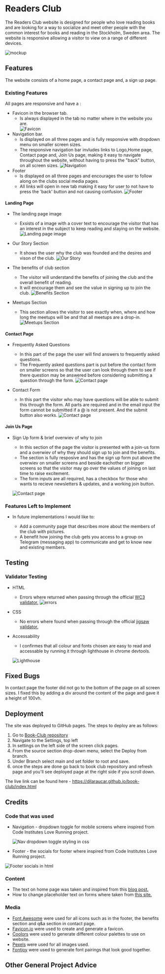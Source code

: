 # Readers Club

The Readers Club website is designed for people who love reading books and are looking for a way to socialize and meet other people with the common interest for books and reading in the Stockholm, Sweden area. The website is responsive allowing a visitor to view on a range of different devices.

![mockup](documentation/mock-up.jpeg)

## Features

The website consists of a home page, a contact page and, a sign up page.

### Existing Features

All pages are responsive and have a :

- Favicon in the browser tab.
  - Is always displayed in the tab no matter where in the website you are.  
    ![Favicon](documentation/favicon.jpeg)
- Navigation bar.
  - Is displayed on all three pages and is fully responsive with dropdown menu on smaller screen sizes.
  - The responsive navigation bar invludes links to Logo,Home page, Contact page and, Join Us page, making it easy to navigate throughout the website, without having to press the "back" button, on all screen sizes.
    ![Navigation](documentation/nav.jpeg)
- Footer
  - Is displayed on all three pages and encourages the user to follow along on the clubs social media pages.
  - All links will open in new tab making it easy for user to not have to press the 'back' button and not causing confusion.
    ![Footer](documentation/footer.jpeg)

#### Landing Page

- The landing page image

  - Exsists of a image with a cover text to encourage the visitor that has an interest in the subject to keep reading and staying on the website.
    ![Landing page image](documentation/home.jpeg)

- Our Story Section

  - It shows the user why the club was founded and the desires and vison of the club.
    ![Our Story](documentation/story.jpeg)

- The benefits of club section

  - The visitor will understand the benefits of joining the club and the overall benefit of reading.
  - It will encourage them and see the value in signing up to join the club.
    ![Benefits Section](documentation/benefit.jpeg)

- Meetups Section
  - This section allows the visitor to see exactly when, where and how long the meetups will be and that all meetups are a drop-in.
    ![Meetups Section](documentation/meetup.jpeg)

#### Contact Page

- Frequently Asked Questions

  - In this part of the page the user will find answers to frequently asked questions.
  - The Frequently asked questions part is put before the contact form on smaller screens so that the user can look through them to see if there question may be answered before considering submitting a question through the form.
    ![Contact page](documentation/faq.jpeg)

- Contact Form
  - In this part the visitor who may have questions will be able to submit this through the form. All parts are required and in the email input the form cannot be submitted if a @ is not present. And the submit button also works.
    ![Contact page](documentation/c-form.jpeg)

#### Join Us Page

- Sign Up form & brief overwiev of why to join

  - In this section of the page the visitor is presented with a join-us form and a overwiev of why they should sign up to join and the benefits.
  - The section is fully resposive and has the sign up form put above the overwiev on smaller screens and beside eachother on bigger screens so that the visitor may go over the values of joining on last time to raise excitement.
  - The form inputs are all required, has a checkbox for those who wants to recieve newsletters & updates, and a working join button.

  ![Contact page](documentation/join.jpeg)

### Features Left to Implement

- In future implementations I would like to:

  - Add a community page that describes more about the members of the club with pictures.
  - A benefit how joining the club gets you access to a group on Telegram (messaging app) to communicate and get to know new and existing members.

## Testing

### Validator Testing

- HTML
  - Errors where returned when passing through the official [WC3 validator.](https://validator.w3.org/nu/?doc=https%3A%2F%2Fdilaraucar.github.io%2Fbook-club%2F)
    ![errors](documentation/html-errors.jpeg)
- CSS
  - No errors where found when passing through the official [jigsaw validator.](https://jigsaw.w3.org/css-validator/validator?uri=https%3A%2F%2Fdilaraucar.github.io%2Fbook-club%2F&profile=css3svg&usermedium=all&warning=1&vextwarning=&lang=sv)
- Accessability

  - I confirmes that all colour and fonts chosen are easy to read and accessable by running it through lighthouse in chrome devtools.

  ![Lighthouse](documentation/lighthouse.jpeg)

## Fixed Bugs

In contact page the footer did not go to the bottom of the page on all screen sizes. I fixed this by adding a div around the content of the page and gave it a height of 100vh.

## Deployment

The site was deployed to GitHub pages. The steps to deploy are as follows:

1. Go to [Book-Club repository](https://github.com/DilaraUcar/book-club)
2. Navigate to the Settings, top left
3. In settings on the left side of the screen click pages.
4. From the source section drop-down menu, select the Deploy from branch.
5. Under Branch select main and set folder to root and save.
6. once the steps are done go back to book club repository and refresh page and you'll see deployed page at the right side if you scroll down.

The live link can be found here - <https://dilaraucar.github.io/book-club/index.html>

## Credits

### Code that was used

- Navigation - dropdown toggle for mobile screens where inspired from Code Institutes Love Running project.

  ![Nav dropdown toggle styling in css](documentation/nav-toggle.jpeg)

- Footer - the socials for footer where inspired from Code Institutes Love Running project.

![Footer socials in html](documentation/foot.jpeg)

### Content

- The text on home page was taken and inspired from this [blog post.](https://blog.everand.com/reasons-to-join-a-book-club/)
- How to change placeholder text on forms where taken from [this site.](https://www.w3schools.com/howto/howto_css_placeholder.asp)

### Media
- [Font Awesome](https://fontawesome.com/sessions/sign-in) were used for all icons such as in the footer, the benefits section and q&a section in contact page.
- [Favicon.io](https://favicon.io/favicon-generator/) were used to create and generate a favicon.
- [Coolors](https://coolors.co/6f756c-9a9a92-23191a-562d25-080a0e-19181a) were used to generate different colour palettes to use on website.
- [Pexels](https://www.pexels.com/sv-se/) were used for all images used.
- [Fontjoy](https://fontjoy.com/) were used to generate font pairings that look good together.

## Other General Project Advice
